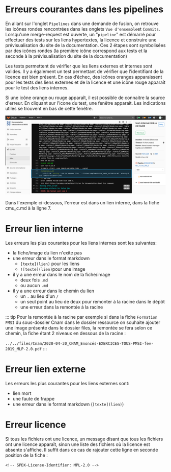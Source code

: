 # Erreurs courantes dans les pipelines
<!-- SPDX-License-Identifier: MPL-2.0 -->

En allant sur l'onglet `Pipelines` dans une demande de fusion, on retrouve les icônes rondes rencontrées dans les onglets `Vue d'ensemble`et `Commits`. 
Lorsqu'une merge-request est ouverte, un "`pipeline`" est démarré pour effectuer des tests sur les liens hypertextes, la licence et construire une prévisualisation du site de la documentation. Ces 2 étapes sont symbolisées par des icônes rondes (la première icône correspond aux tests et la seconde à la prévisualisation du site de la documentation)

Les tests permettent de vérifier que les liens externes et internes sont valides. Il y a également un test permettant de vérifier que l'identifiant de la licence est bien présent. En cas d’échec, des icônes oranges apparaissent pour les tests des liens externes et de la licence et une icône rouge apparaît pour le test des liens internes. 

Si une icône orange ou rouge apparaît, il est possible de connaitre la source d'erreur. En cliquant sur l'icone du test, une fenêtre apparait. Les indications utiles se trouvent en bas de cette fenêtre.

<p style="text-align:center;">
<img src="../../files/images/tutoriel_gitlab/2020-05-20_HDH_erreur-lien-int_MLP-2.0.png" alt="wip" width="1000"/>
</p>

Dans l'exemple ci-dessous, l'erreur est dans un lien interne, dans la fiche cmu_c.md à la ligne 7. 

# Erreur lien interne
Les erreurs les plus courantes pour les liens internes sont les suivantes:
- la fiche/image du lien n'exite pas
- une erreur dans le format markdown 
    - `[texte](lien)` pour les liens
    - `![texte](lien)`pour une image
- il y a une erreur dans le nom de la fiche/image 
    - deux fois `.md` 
    - ou aucun `.md`
- il y a une erreur dans le chemin du lien 
    - un `.` au lieu d'un `/`
    - un seul point au lieu de deux pour remonter à la racine dans le dépôt
    - une erreur dans la remontée à la racine
    
::: tip
Pour la remontée à la racine par exemple si dans la fiche `Formation PMSI` du sous-dossier Cnam dans le dossier ressource on souhaite ajouter une image présente dans le dossier files, la remontée se fera selon ce chemin, la fiche étant 2 niveaux en dessous de la racine :

`../../files/Cnam/2020-04-30_CNAM_Enoncés-EXERCICES-TOUS-PMSI-fev-2019_MLP-2.0.pdf`
:::

# Erreur lien externe
Les erreurs les plus courantes pour les liens externes sont:
- lien mort
- une faute de frappe
- une erreur dans le format markdown (`[texte](lien)`)

# Erreur licence
Si tous les fichiers ont une licence, un message disant que tous les fichiers ont une licence apparaît, sinon une liste des fichiers où la licence est absente s'affiche. Il suffit dans ce cas de rajouter cette ligne en seconde position de la fiche :

```
<!-- SPDX-License-Identifier: MPL-2.0 -->
```

